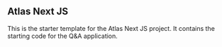 ## Atlas Next JS

This is the starter template for the Atlas Next JS project. It contains the starting code for the Q&A application.
